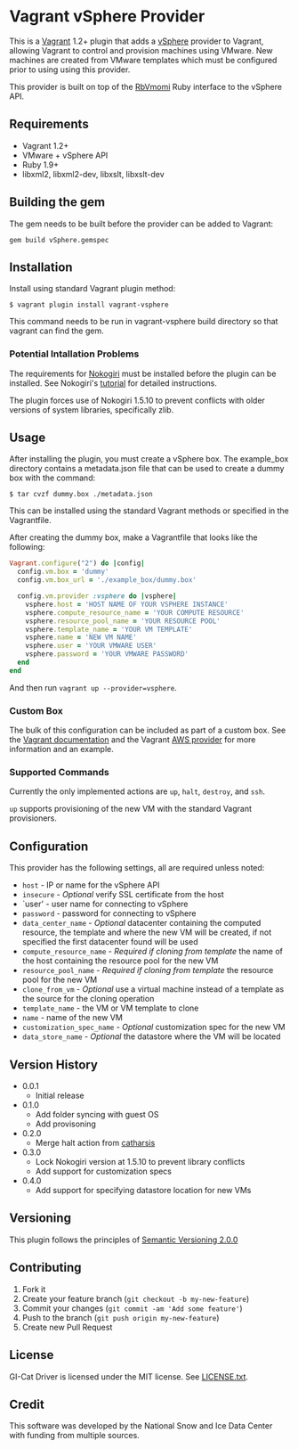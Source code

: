 # Vagrant vSphere Provider

This is a [Vagrant](http://www.vagrantup.com) 1.2+ plugin that adds a [vSphere](http://pubs.vmware.com/vsphere-50/index.jsp?topic=%2Fcom.vmware.wssdk.apiref.doc_50%2Fright-pane.html)
provider to Vagrant, allowing Vagrant to control and provision machines using VMware. New machines are created from VMware templates which must be configured prior to using using
this provider.

This provider is built on top of the [RbVmomi](https://github.com/vmware/rbvmomi) Ruby interface to the vSphere API.

## Requirements
* Vagrant 1.2+
* VMware + vSphere API
* Ruby 1.9+
* libxml2, libxml2-dev, libxslt, libxslt-dev

## Building the gem

The gem needs to be built before the provider can be added to Vagrant:

```
gem build vSphere.gemspec
```

## Installation

Install using standard Vagrant plugin method:

```
$ vagrant plugin install vagrant-vsphere
```

This command needs to be run in vagrant-vsphere build directory so that vagrant can find the gem.

### Potential Intallation Problems

The requirements for [Nokogiri](http://nokogiri.org/) must be installed before the plugin can be installed. See Nokogiri's [tutorial](http://nokogiri.org/tutorials/installing_nokogiri.html) for 
detailed instructions. 

The plugin forces use of Nokogiri 1.5.10 to prevent conflicts with older versions of system libraries, specifically zlib.

## Usage

After installing the plugin, you must create a vSphere box. The example_box directory contains a metadata.json file
that can be used to create a dummy box with the command:

```
$ tar cvzf dummy.box ./metadata.json
```

This can be installed using the standard Vagrant methods or specified in the Vagrantfile.

After creating the dummy box, make a Vagrantfile that looks like the following:

```ruby
Vagrant.configure("2") do |config|
  config.vm.box = 'dummy'
  config.vm.box_url = './example_box/dummy.box'

  config.vm.provider :vsphere do |vsphere|
    vsphere.host = 'HOST NAME OF YOUR VSPHERE INSTANCE'
    vsphere.compute_resource_name = 'YOUR COMPUTE RESOURCE'
    vsphere.resource_pool_name = 'YOUR RESOURCE POOL'
    vsphere.template_name = 'YOUR VM TEMPLATE'
    vsphere.name = 'NEW VM NAME'
    vsphere.user = 'YOUR VMWARE USER'
    vsphere.password = 'YOUR VMWARE PASSWORD'
  end
end
```

And then run `vagrant up --provider=vsphere`.

### Custom Box

The bulk of this configuration can be included as part of a custom box. See the [Vagrant documentation](http://docs.vagrantup.com/v2/boxes.html)
and the Vagrant [AWS provider](https://github.com/mitchellh/vagrant-aws/tree/master/example_box) for more information and an example.

### Supported Commands

Currently the only implemented actions are `up`, `halt`, `destroy`, and `ssh`.

`up` supports provisioning of the new VM with the standard Vagrant provisioners.


## Configuration

This provider has the following settings, all are required unless noted:

* `host` -  IP or name for the vSphere API
* `insecure` - _Optional_ verify SSL certificate from the host
* `user' - user name for connecting to vSphere
* `password` - password  for connecting to vSphere
* `data_center_name` - _Optional_ datacenter containing the computed resource, the template and where the new VM will be created, if not specified the first datacenter found will be used
* `compute_resource_name` - _Required if cloning from template_ the name of the host containing the resource pool for the new VM
* `resource_pool_name` - _Required if cloning from template_ the resource pool for the new VM
* `clone_from_vm` - _Optional_ use a virtual machine instead of a template as the source for the cloning operation
* `template_name` - the VM or VM template to clone
* `name` - name of the new VM
* `customization_spec_name` - _Optional_ customization spec for the new VM
* `data_store_name` - _Optional_ the datastore where the VM will be located

## Version History
* 0.0.1
  * Initial release
* 0.1.0
  * Add folder syncing with guest OS
  * Add provisoning
* 0.2.0
  * Merge halt action from [catharsis](https://github.com/catharsis)
* 0.3.0
  * Lock Nokogiri version at 1.5.10 to prevent library conflicts
  * Add support for customization specs
* 0.4.0
  * Add support for specifying datastore location for new VMs

## Versioning

This plugin follows the principles of [Semantic Versioning 2.0.0](http://semver.org/)

## Contributing

1. Fork it
2. Create your feature branch (`git checkout -b my-new-feature`)
3. Commit your changes (`git commit -am 'Add some feature'`)
4. Push to the branch (`git push origin my-new-feature`)
5. Create new Pull Request

## License

GI-Cat Driver is licensed under the MIT license. See [LICENSE.txt][license].

[license]: https://raw.github.com/nsidc/vagrant-vsphere/master/LICENSE.txt

## Credit

This software was developed by the National Snow and Ice Data Center with funding from multiple sources.
